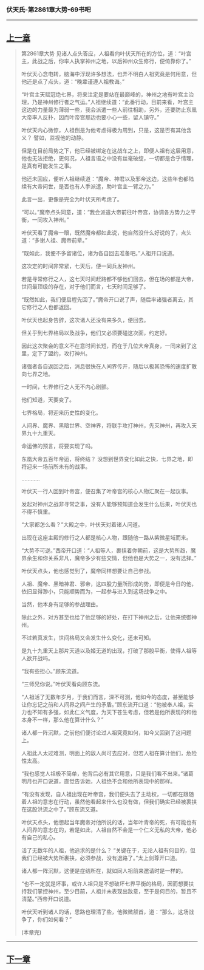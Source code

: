 ### 伏天氏-第2861章大势-69书吧

--------
[上一章](./56bfcaaaaaf5d19490506e4e9bb2678a.md)
--------


>
>
>
>第2861章大势
>见诸人点头答应，人祖看向叶伏天所在的方位，道：“叶宫主，此战之后，你率人执掌神州之地，以后神州众生修行，便倚靠你了。”
>
>叶伏天心念电转，脑海中浮现许多想法，也弄不明白人祖究竟是何用意，但他还是点了点头，道：“晚辈谨遵人祖教诲。”
>
>“叶宫主天赋冠绝七界，将来注定是要站在最巅峰的，神州之地有叶宫主治理，乃是神州修行者之气运。”人祖继续道：“此番行动，目前来看，叶宫主这边的力量最为薄弱一些，我会派遣一些人前往相助，另外，还要防止东凰大帝率人反扑，因而叶帝宫那边也要小心一些，留人镇守。”
>
>叶伏天内心微惊，人祖倒是为他考虑得极为周到，只是，这是否有其他含义？
>譬如，监视他的动静。
>
>但是在目前局势之下，他已经被绑定在这战车之上，即便人祖有这层用意，他也无法拒绝，更何况，人祖言语之中没有丝毫破绽，一切都是合乎情理，是真有可能发生之事。
>
>他还未回应，便听人祖继续道：“魔帝、神君以及邪帝这边，这些年也都陆续有大帝问世，是否也有人手派遣，助叶宫主一臂之力。”
>
>此言一出，更像是完全为叶伏天所考虑了。
>
>“可以。”魔帝点头同意，道：“我会派遣大帝前往叶帝宫，协调各方势力之平衡，一同攻入神州。”
>
>叶伏天看了魔帝一眼，既然魔帝都如此说，他自然没什么好说的了，点头道：“多谢人祖、魔帝前辈。”
>
>“既如此，我便不多留诸位，诸为各自回去准备吧。”人祖开口说道。
>
>这次定的时间非常紧，七天后，便一同兵发神州。
>
>若是寻常修行之人，这七天时间赶路都不够他们回去，但在场的都是大帝，世间最顶级的存在，对于他们而言，七天时间足够了。
>
>“既然如此，我们便启程先回了。”魔帝开口说了声，随后率诸强者离去，其它修行之人也都返回。
>
>叶伏天也起身告辞，这次诸人还没有来多久，便回去。
>
>但关乎到七界格局以及战争，他们又必须要碰这次面，约定好。
>
>因此这次聚会的意义不在意时间长短，而在于几位大帝真身，一同来到了这里，定下了盟约，攻打神州。
>
>诸强者各自返回之后，消息很快在人间界传开，随后以极其恐怖的速度扩散向七界之地。
>
>一时间，七界修行之人无不内心剧颤。
>
>他们知道，天要变了。
>
>七界格局，将迎来历史性的变化。
>
>人间界、魔界、黑暗世界、空神界，将联手攻打神州，先灭神州，再攻入天界九十九重天。
>
>命运佛的预言，将要实现了吗。
>
>东凰大帝五百年帝运，将终结？
>没想到世界变化如此之快，七界之地，即将迎来一场前所未有的战事。
>
>…………
>
>叶伏天一行人回到叶帝宫，便召集了叶帝宫的核心人物汇聚在一起议事。
>
>发起对神州之战非寻常之事，没有人能够预知道会发生什么后果，叶伏天也不得不慎重。
>
>“大家都怎么看？”大殿之中，叶伏天对着诸人问道。
>
>出现在这座主殿的修行之人都是核心人物，跟随他一路从紫微星域而来。
>
>“大势不可逆。”西帝开口道：“人祖等人，裹挟着你朝前，这是大势所趋，魔界余生和你关系非凡，魔帝多少有些交情，但他也是大势之一，没有选择。”
>
>叶伏天点头，他也感觉到了，魔帝同样想要让自己参战。
>
>人祖、魔帝、黑暗神君、邪帝，这四股力量所形成的势，即便是今日的他，依旧显得渺小，只能顺势而为，一起参与进入到这场战争之中。
>
>当然，他本身有足够的参战理由。
>
>除此之外，对方甚至也给了他足够的好处，在打下神州之后，让他来统御神州。
>
>不过若真发生，世间格局又会发生什么变化，还未可知。
>
>是九十九重天上那片天道以及姬无道的出现，打破了那股平衡，使得人祖等人欲开战吗。
>
>“我有些担心。”顾东流道。
>
>“三师兄你说。”叶伏天看向顾东流。
>
>“人祖活了无数年岁月，于我们而言，深不可测，他如今的态度，甚至能够让你忘记之前和人间界之间产生的矛盾。”顾东流开口道：“他被奉人祖，实力也不知有多强，如此仁义气度，为天下苍生考虑，但若是他所表现的和他本身不一样，那么他在算计什么？”
>
>诸人都一阵沉默，之前他们便讨论过人祖究竟如何，如今又回到了这问题上。
>
>人祖此人太过难测，明面上的敌人尚可去应对，但若人祖在算计他们，危险性太高。
>
>“我也感觉人祖极不简单，他背后必有其它用意，只是我们看不出来。”诸葛明月也开口说道，直觉告诉她，人祖绝不会和他所表现中的那样。
>
>“有没有发现，自人祖出现在叶帝宫，我们便失去了主动权，一切都在跟随着人祖的意志在行动，虽然他看起来什么也没有做，但我们确实已经被裹挟在这股洪流之中了。”顾东流又道。
>
>叶伏天点头，他想起当年魔帝对他所说的话，当年叶青帝的死，有可能也有人间界的意志在的，若是如此，人祖自然不会是一个仁义无私的大帝，他必有自己的私心。
>
>活了无数年的人祖，他追求的是什么？
>“关键在于，无论人祖有何目的，但我们已经被大势所裹挟，必须参战，没有退路了。”太上剑尊开口道。
>
>诸人都一阵沉默，这便是症结所在，就如同人祖前来邀请时是一样的。
>
>“也不一定就是坏事，或许人祖只是不想破坏七界平衡的格局，因而想要扶持我们掌控神州，至少目前，人祖并未表现出敌意，至于是何目的，暂且不清楚。”西帝开口说道。
>
>叶伏天听到诸人的话，思路也理清了些，他微微颔首，道：“那么，这场战争了，你们如何看？”
>
>(本章完)
>
>

--------
[下一章](./674e5b756167c72c23a9660c647def0f.md)
--------
